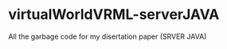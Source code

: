 virtualWorldVRML-serverJAVA
===========================

All the garbage code for my disertation paper (SRVER JAVA)
